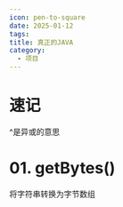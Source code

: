 ```yaml
---
icon: pen-to-square
date: 2025-01-12
tags: 
title: 真正的JAVA
category:
  - 项目
---
```

# 速记
^是异或的意思
# 01. getBytes()
将字符串转换为字节数组